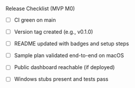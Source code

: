 Release Checklist (MVP M0)

- [ ] CI green on main
- [ ] Version tag created (e.g., v0.1.0)
- [ ] README updated with badges and setup steps
- [ ] Sample plan validated end-to-end on macOS
- [ ] Public dashboard reachable (if deployed)
- [ ] Windows stubs present and tests pass

